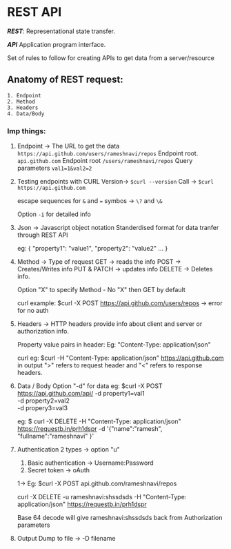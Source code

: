 # REST API

***REST***: Representational state transfer.

***API*** Application program interface.

Set of rules to follow for creating APIs to get data from a server/resource

## Anatomy of REST request:
    1. Endpoint
    2. Method
    3. Headers
    4. Data/Body

### Imp things:

1. Endpoint -> The URL to get the data `https://api.github.com/users/rameshnavi/repos`
    Endpoint root. `api.github.com`
    Endpoint root `/users/rameshnavi/repos`
    Query parameters `val1=1&val2=2`

2. Testing endpoints with CURL
	Version-> `$curl --version`	
    Call -> `$curl https://api.github.com`

    escape sequences for `&` and `=` symbos -> `\?` and `\&`

    Option `-i` for detailed info

3. Json -> Javascript object notation
    Standerdised format for data tranfer through REST API

    eg: {
        "property1": "value1",
        "property2": "value2"
        ...
        }
4. Method -> Type of request
    GET -> reads the info
    POST -> Creates/Writes info
    PUT & PATCH -> updates info
    DELETE -> Deletes info.

    Option "X" to specify Method
        - No "X" then GET by default

    curl example: $curl -X POST https://api.github.com/users/repos
        -> error for no auth
    
5. Headers -> HTTP headers provide info about client and server or authorization info.

    Property value pairs in header:
    Eg: "Content-Type: application/json"

    curl eg: $curl -H "Content-Type: application/json" https://api.github.com
    in output ">" refers to request header and "<" refers to response headers.

6. Data / Body
    Option "-d" for data
    eg: $curl -X POST https://api.github.com/api/ -d property1=val1 \
        -d property2=val2 \
        -d propery3=val3

    eg: $ curl -X DELETE -H "Content-Type: application/json" https://requestb.in/prh1dspr -d '{"name":"ramesh",
        "fullname":"rameshnavi"
        }'

7. Authentication 2 types -> option "u"
    1. Basic authentication -> Username:Password
    2. Secret token -> oAuth

    1->
    Eg: $curl -X POST api.github.com/rameshnavi/repos

    curl -X DELETE -u rameshnavi:shssdsds -H "Content-Type: application/json" https://requestb.in/prh1dspr

    Base 64 decode will give rameshnavi:shssdsds back from Authorization parameters

8. Output
    Dump to file -> -D filename
